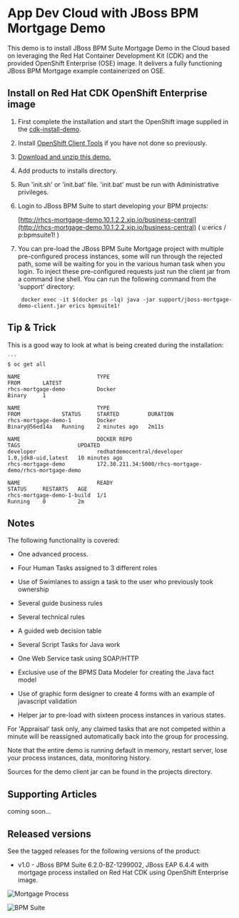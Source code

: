 App Dev Cloud with JBoss BPM Mortgage Demo 
==========================================
This demo is to install JBoss BPM Suite Mortgage Demo in the Cloud based on leveraging the Red Hat 
Container Development Kit (CDK) and the provided OpenShift Enterprise (OSE) image. 
It delivers a fully functioning JBoss BPM Mortgage example containerized on OSE.


Install on Red Hat CDK OpenShift Enterprise image
-------------------------------------------------
1. First complete the installation and start the OpenShift image supplied in the
	 [cdk-install-demo](https://github.com/eschabell/cdk-install-demo).

2. Install [OpenShift Client Tools](https://developers.openshift.com/managing-your-applications/client-tools.html) if you have not
	 done so previously.

2. [Download and unzip this demo.](https://github.com/redhatdemocentral/rhcs-mortgage-demo/archive/master.zip)

3. Add products to installs directory.

5. Run 'init.sh' or 'init.bat' file. 'init.bat' must be run with Administrative privileges.

6. Login to JBoss BPM Suite to start developing your BPM projects:

    [http://rhcs-mortgage-demo.10.1.2.2.xip.io/business-central](http://rhcs-mortgage-demo.10.1.2.2.xip.io/business-central)
    ( u:erics / p:bpmsuite1! )

7. You can pre-load the JBoss BPM Suite Mortgage project with multiple pre-configured process instances, some will run through the
rejected path, some will be waiting for you in the various human task when you login. To inject these pre-configured
requests just run the client jar from a command line shell. You can run the following command from the 'support' directory:

    ```
     docker exec -it $(docker ps -lq) java -jar support/jboss-mortgage-demo-client.jar erics bpmsuite1!
    ```


Tip & Trick
-----------
This is a good way to look at what is being created during the installation:

    ```
    $ oc get all

    NAME                        TYPE                                      FROM       LATEST
    rhcs-mortgage-demo          Docker                                    Binary     1

    NAME                        TYPE                                      FROM             STATUS     STARTED         DURATION
    rhcs-mortgage-demo-1        Docker                                    Binary@56ed14a   Running    2 minutes ago   2m11s
    
    NAME                        DOCKER REPO                               TAGS                  UPDATED
    developer                   redhatdemocentral/developer                1.0,jdk8-uid,latest   10 minutes ago
    rhcs-mortgage-demo          172.30.211.34:5000/rhcs-mortgage-demo/rhcs-mortgage-demo                         

    NAME                        READY                                     STATUS     RESTARTS   AGE
    rhcs-mortgage-demo-1-build  1/1                                       Running    0          2m


Notes
-----
The following functionality is covered:

- One advanced process.

- Four Human Tasks assigned to 3 different roles

- Use of Swimlanes to assign a task to the user who previously took ownership

- Several guide business rules

- Several technical rules

- A guided web decision table

- Several Script Tasks for Java work

- One Web Service task using SOAP/HTTP

- Exclusive use of the BPMS Data Modeler for creating the Java fact model

- Use of graphic form designer to create 4 forms with an example of javascript validation

- Helper jar to pre-load with sixteen process instances in various states.

For 'Appraisal' task only, any claimed tasks that are not competed within a minute will be reassigned automatically back into the group for processing.

Note that the entire demo is running default in memory, restart server, lose your process instances, data, monitoring history.

Sources for the demo client jar can be found in the projects directory.


Supporting Articles
-------------------
coming soon...


Released versions
-----------------
See the tagged releases for the following versions of the product:

- v1.0 - JBoss BPM Suite 6.2.0-BZ-1299002, JBoss EAP 6.4.4 with mortgage process installed on Red Hat CDK using OpenShift Enterprise image.

![Mortgage Process](https://raw.githubusercontent.com/redhatdemocentral/bpms-mortgage-demo/master/docs/demo-images/mortgage-process.png)

![BPM Suite](https://raw.githubusercontent.com/redhatdemocentral/bpms-mortgage-demo/master/docs/demo-images/bpmsuite.png)

